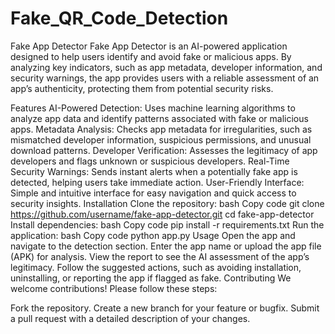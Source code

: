 # Fake_QR_Code_Detection
Fake App Detector
Fake App Detector is an AI-powered application designed to help users identify and avoid fake or malicious apps. By analyzing key indicators, such as app metadata, developer information, and security warnings, the app provides users with a reliable assessment of an app’s authenticity, protecting them from potential security risks.

Features
AI-Powered Detection: Uses machine learning algorithms to analyze app data and identify patterns associated with fake or malicious apps.
Metadata Analysis: Checks app metadata for irregularities, such as mismatched developer information, suspicious permissions, and unusual download patterns.
Developer Verification: Assesses the legitimacy of app developers and flags unknown or suspicious developers.
Real-Time Security Warnings: Sends instant alerts when a potentially fake app is detected, helping users take immediate action.
User-Friendly Interface: Simple and intuitive interface for easy navigation and quick access to security insights.
Installation
Clone the repository:
bash
Copy code
git clone https://github.com/username/fake-app-detector.git
cd fake-app-detector
Install dependencies:
bash
Copy code
pip install -r requirements.txt
Run the application:
bash
Copy code
python app.py
Usage
Open the app and navigate to the detection section.
Enter the app name or upload the app file (APK) for analysis.
View the report to see the AI assessment of the app’s legitimacy.
Follow the suggested actions, such as avoiding installation, uninstalling, or reporting the app if flagged as fake.
Contributing
We welcome contributions! Please follow these steps:

Fork the repository.
Create a new branch for your feature or bugfix.
Submit a pull request with a detailed description of your changes.
